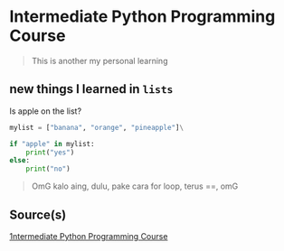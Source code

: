 # Intermediate Python Programming Course

> This is another my personal learning

## new things I learned in `lists`

Is apple on the list?

```python
mylist = ["banana", "orange", "pineapple"]\

if "apple" in mylist:
    print("yes")
else:
    print("no")
```

> OmG kalo aing, dulu, pake cara for loop, terus ==, omG

## Source(s)

[1ntermediate Python Programming Course](https://www.youtube.com/watch?v=HGOBQPFzWKo)
